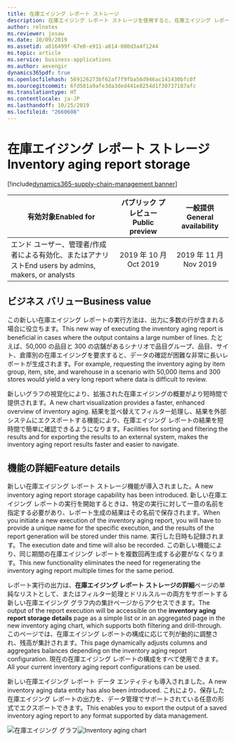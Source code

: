 ```yaml
---
title: 在庫エイジング レポート ストレージ
description: 在庫エイジング レポート ストレージを使用すると、在庫エイジング レポートを実行し、出力を Dynamics 365 Supply Chain Management のフォームのシンプルなリストとしてアクセスできるようにするか、結果をグラフで視覚化できます。 また、外部アプリケーションで使用するために、データ エンティティを介して在庫エイジング レポートからの出力をエクスポートすることもできます。
author: relnotes
ms.reviewer: josaw
ms.date: 10/09/2019
ms.assetid: a816499f-67e0-e911-a814-000d3a4f1244
ms.topic: article
ms.service: business-applications
ms.author: aevengir
dynamics365pdf: true
ms.openlocfilehash: 569126273bf62af7f9fba56d946ac141430bfc0f
ms.sourcegitcommit: 6fd581a9afe3da3ded441e8254d1f30737187afc
ms.translationtype: HT
ms.contentlocale: ja-JP
ms.lasthandoff: 10/25/2019
ms.locfileid: "2660608"
---
```

# <a name="inventory-aging-report-storage"></a><span data-ttu-id="25abe-104">在庫エイジング レポート ストレージ</span><span class="sxs-lookup"><span data-stu-id="25abe-104">Inventory aging report storage</span></span>
[!include[dynamics365-supply-chain-management banner](../includes/dynamics365-supply-chain-management.md)]

| <span data-ttu-id="25abe-105">有効対象</span><span class="sxs-lookup"><span data-stu-id="25abe-105">Enabled for</span></span>    |  <span data-ttu-id="25abe-106">パブリック プレビュー</span><span class="sxs-lookup"><span data-stu-id="25abe-106">Public preview</span></span> | <span data-ttu-id="25abe-107">一般提供</span><span class="sxs-lookup"><span data-stu-id="25abe-107">General availability</span></span> | 
| ---------- | :----------: |:----------: |
|<span data-ttu-id="25abe-108">エンド ユーザー、管理者/作成者による有効化、またはアナリスト</span><span class="sxs-lookup"><span data-stu-id="25abe-108">End users by admins, makers, or analysts</span></span>|<span data-ttu-id="25abe-109">2019 年 10 月</span><span class="sxs-lookup"><span data-stu-id="25abe-109">Oct 2019</span></span>| <span data-ttu-id="25abe-110">2019 年 11 月</span><span class="sxs-lookup"><span data-stu-id="25abe-110">Nov 2019</span></span>|


## <a name="business-value"></a><span data-ttu-id="25abe-111">ビジネス バリュー</span><span class="sxs-lookup"><span data-stu-id="25abe-111">Business value</span></span>
<!-- bv start -->
<span data-ttu-id="25abe-112">この新しい在庫エイジング レポートの実行方法は、出力に多数の行が含まれる場合に役立ちます。</span><span class="sxs-lookup"><span data-stu-id="25abe-112">This new way of executing the inventory aging report is beneficial in cases where the output contains a large number of lines.</span></span> <span data-ttu-id="25abe-113">たとえば、50,000 の品目と 300 の店舗があるシナリオで品目グループ、品目、サイト、倉庫別の在庫エイジングを要求すると、データの確認が困難な非常に長いレポートが生成されます。</span><span class="sxs-lookup"><span data-stu-id="25abe-113">For example, requesting the inventory aging by item group, item, site, and warehouse in a scenario with 50,000 items and 300 stores would yield a very long report where data is difficult to review.</span></span> 

<span data-ttu-id="25abe-114">新しいグラフの視覚化により、拡張された在庫エイジングの概要がより短時間で提供されます。</span><span class="sxs-lookup"><span data-stu-id="25abe-114">A new chart visualization provides a faster, enhanced overview of inventory aging.</span></span> <span data-ttu-id="25abe-115">結果を並べ替えてフィルター処理し、結果を外部システムにエクスポートする機能により、在庫エイジング レポートの結果を短時間で簡単に確認できるようになります。</span><span class="sxs-lookup"><span data-stu-id="25abe-115">Facilities for sorting and filtering the results and for exporting the results to an external system, makes the inventory aging report results faster and easier to navigate.</span></span>
<!-- bv end -->



## <a name="feature-details"></a><span data-ttu-id="25abe-116">機能の詳細</span><span class="sxs-lookup"><span data-stu-id="25abe-116">Feature details</span></span>
<!--feature detail start -->
<span data-ttu-id="25abe-117">新しい在庫エイジング レポート ストレージ機能が導入されました。</span><span class="sxs-lookup"><span data-stu-id="25abe-117">A new inventory aging report storage capability has been introduced.</span></span> <span data-ttu-id="25abe-118">新しい在庫エイジング レポートの実行を開始するときは、特定の実行に対して一意の名前を指定する必要があり、レポート生成の結果はその名前で保存されます。</span><span class="sxs-lookup"><span data-stu-id="25abe-118">When you initiate a new execution of the inventory aging report, you will have to provide a unique name for the specific execution, and the results of the report generation will be stored under this name.</span></span> <span data-ttu-id="25abe-119">実行した日時も記録されます。</span><span class="sxs-lookup"><span data-stu-id="25abe-119">The execution date and time will also be recorded.</span></span> <span data-ttu-id="25abe-120">この新しい機能により、同じ期間の在庫エイジング レポートを複数回再生成する必要がなくなります。</span><span class="sxs-lookup"><span data-stu-id="25abe-120">This new functionality eliminates the need for regenerating the inventory aging report multiple times for the same period.</span></span>

<span data-ttu-id="25abe-121">レポート実行の出力は、**在庫エイジング レポート ストレージの詳細**ページの単純なリストとして、またはフィルター処理とドリルスルーの両方をサポートする新しい在庫エイジング グラフ内の集計ページからアクセスできます。</span><span class="sxs-lookup"><span data-stu-id="25abe-121">The output of the report execution will be accessible on the **inventory aging report storage details** page as a simple list or in an aggregated page in the new inventory aging chart, which supports both filtering and drill-through.</span></span> <span data-ttu-id="25abe-122">このページでは、在庫エイジング レポートの構成に応じて列が動的に調整され、残高が集計されます。</span><span class="sxs-lookup"><span data-stu-id="25abe-122">This page dynamically adjusts columns and aggregates balances depending on the inventory aging report configuration.</span></span> <span data-ttu-id="25abe-123">現在の在庫エイジング レポートの構成をすべて使用できます。</span><span class="sxs-lookup"><span data-stu-id="25abe-123">All your current inventory aging report configurations can be used.</span></span>

<span data-ttu-id="25abe-124">新しい在庫エイジング レポート データ エンティティも導入されました。</span><span class="sxs-lookup"><span data-stu-id="25abe-124">A new inventory aging data entity has also been introduced.</span></span> <span data-ttu-id="25abe-125">これにより、保存した在庫エイジング レポートの出力を、データ管理でサポートされている任意の形式でエクスポートできます。</span><span class="sxs-lookup"><span data-stu-id="25abe-125">This enables you to export the output of a saved inventory aging report to any format supported by data management.</span></span>
<!--feature detail end -->

<span data-ttu-id="25abe-126">![在庫エイジング グラフ](media/chart-final.png "在庫エイジング グラフ")</span><span class="sxs-lookup"><span data-stu-id="25abe-126">![Inventory aging chart](media/chart-final.png "Inventory aging chart")</span></span>
<!-- Picture 1 -->








